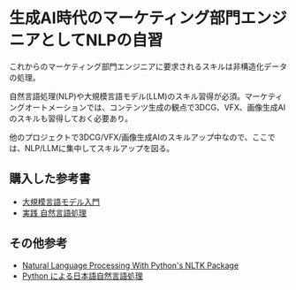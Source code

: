 # 生成AI時代のマーケティング部門エンジニアとしてNLPの自習

これからのマーケティング部門エンジニアに要求されるスキルは非構造化データの処理。

自然言語処理(NLP)や大規模言語モデル(LLM)のスキル習得が必須。マーケティングオートメーションでは、コンテンツ生成の観点で3DCG、VFX、画像生成AIのスキルも習得しておく必要あり。

他のプロジェクトで3DCG/VFX/画像生成AIのスキルアップ中なので、ここでは、NLP/LLMに集中してスキルアップを図る。

## 購入した参考書

- [大規模言語モデル入門](https://gihyo.jp/book/2023/978-4-297-13633-8)
- [実践 自然言語処理](https://www.oreilly.co.jp/books/9784873119724/)

## その他参考

- [Natural Language Processing With Python's NLTK Package](https://realpython.com/nltk-nlp-python/#getting-started-with-pythons-nltk)
- [Python による日本語自然言語処理](https://www.nltk.org/book-jp/ch12.html)
 
